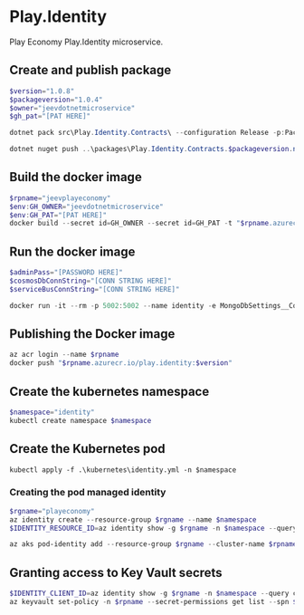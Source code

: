 # Play.Identity
Play Economy Play.Identity microservice.

## Create and publish package
```powershell
$version="1.0.8"
$packageversion="1.0.4"
$owner="jeevdotnetmicroservice"
$gh_pat="[PAT HERE]"

dotnet pack src\Play.Identity.Contracts\ --configuration Release -p:PackageVersion=$packageversion -p:RepositoryUrl=https://github.com/$owner/Play.Identity -o ..\packages

dotnet nuget push ..\packages\Play.Identity.Contracts.$packageversion.nupkg --api-key $gh_pat --source "github"
```

## Build the docker image
```powershell
$rpname="jeevplayeconomy"
$env:GH_OWNER="jeevdotnetmicroservice"
$env:GH_PAT="[PAT HERE]"
docker build --secret id=GH_OWNER --secret id=GH_PAT -t "$rpname.azurecr.io/play.identity:$version" .
```

## Run the docker image
```powershell
$adminPass="[PASSWORD HERE]"
$cosmosDbConnString="[CONN STRING HERE]"
$serviceBusConnString="[CONN STRING HERE]"

docker run -it --rm -p 5002:5002 --name identity -e MongoDbSettings__ConnectionString=$cosmosDbConnString -e ServiceBusSettings__ConnectionString=$serviceBusConnString -e ServiceSettings__MessageBroker="SERVICEBUS" -e IdentitySettings__AdminUserPassword=$adminPass play.identity:$version
```

## Publishing the Docker image
```powershell
az acr login --name $rpname
docker push "$rpname.azurecr.io/play.identity:$version"
```

## Create the kubernetes namespace
```powershell
$namespace="identity"
kubectl create namespace $namespace
```
## Create the Kubernetes pod
```poswershell
kubectl apply -f .\kubernetes\identity.yml -n $namespace
```

### Creating the pod managed identity
```powershell
$rgname="playeconomy"
az identity create --resource-group $rgname --name $namespace
$IDENTITY_RESOURCE_ID=az identity show -g $rgname -n $namespace --query id -otsv

az aks pod-identity add --resource-group $rgname --cluster-name $rpname --namespace $namespace --name $namespace --identity-resource-id $IDENTITY_RESOURCE_ID
```

## Granting access to Key Vault secrets
```powershell
$IDENTITY_CLIENT_ID=az identity show -g $rgname -n $namespace --query clientId -otsv
az keyvault set-policy -n $rpname --secret-permissions get list --spn $IDENTITY_CLIENT_ID
```
